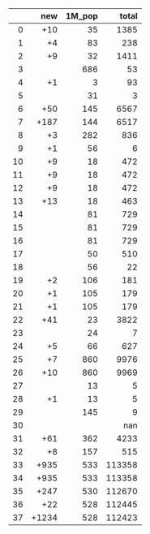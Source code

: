 |    |   new |   1M_pop |   total |
|---:|------:|---------:|--------:|
|  0 |   +10 |       35 |    1385 |
|  1 |    +4 |       83 |     238 |
|  2 |    +9 |       32 |    1411 |
|  3 |       |      686 |      53 |
|  4 |    +1 |        3 |      93 |
|  5 |       |       31 |       3 |
|  6 |   +50 |      145 |    6567 |
|  7 |  +187 |      144 |    6517 |
|  8 |    +3 |      282 |     836 |
|  9 |    +1 |       56 |       6 |
| 10 |    +9 |       18 |     472 |
| 11 |    +9 |       18 |     472 |
| 12 |    +9 |       18 |     472 |
| 13 |   +13 |       18 |     463 |
| 14 |       |       81 |     729 |
| 15 |       |       81 |     729 |
| 16 |       |       81 |     729 |
| 17 |       |       50 |     510 |
| 18 |       |       56 |      22 |
| 19 |    +2 |      106 |     181 |
| 20 |    +1 |      105 |     179 |
| 21 |    +1 |      105 |     179 |
| 22 |   +41 |       23 |    3822 |
| 23 |       |       24 |       7 |
| 24 |    +5 |       66 |     627 |
| 25 |    +7 |      860 |    9976 |
| 26 |   +10 |      860 |    9969 |
| 27 |       |       13 |       5 |
| 28 |    +1 |       13 |       5 |
| 29 |       |      145 |       9 |
| 30 |       |          |     nan |
| 31 |   +61 |      362 |    4233 |
| 32 |    +8 |      157 |     515 |
| 33 |  +935 |      533 |  113358 |
| 34 |  +935 |      533 |  113358 |
| 35 |  +247 |      530 |  112670 |
| 36 |   +22 |      528 |  112445 |
| 37 | +1234 |      528 |  112423 |